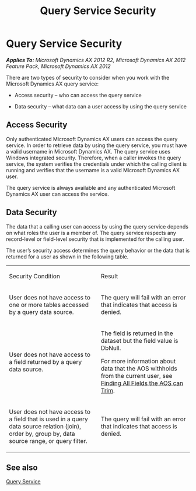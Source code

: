 ﻿---
title: Query Service Security
TOCTitle: Query Service Security
ms:assetid: 797fe421-73e1-4759-a582-aaf11b0422b7
ms:mtpsurl: https://technet.microsoft.com/en-us/library/Gg862440(v=AX.60)
ms:contentKeyID: 35246051
ms.date: 11/07/2012
mtps_version: v=AX.60
---

# Query Service Security 


_**Applies To:** Microsoft Dynamics AX 2012 R2, Microsoft Dynamics AX 2012 Feature Pack, Microsoft Dynamics AX 2012_

There are two types of security to consider when you work with the Microsoft Dynamics AX query service:

  - Access security – who can access the query service

  - Data security – what data can a user access by using the query service

## Access Security

Only authenticated Microsoft Dynamics AX users can access the query service. In order to retrieve data by using the query service, you must have a valid username in Microsoft Dynamics AX. The query service uses Windows integrated security. Therefore, when a caller invokes the query service, the system verifies the credentials under which the calling client is running and verifies that the username is a valid Microsoft Dynamics AX user.

The query service is always available and any authenticated Microsoft Dynamics AX user can access the service.

## Data Security

The data that a calling user can access by using the query service depends on what roles the user is a member of. The query service respects any record-level or field-level security that is implemented for the calling user.

The user’s security access determines the query behavior or the data that is returned for a user as shown in the following table.

<table>
<colgroup>
<col style="width: 50%" />
<col style="width: 50%" />
</colgroup>
<tbody>
<tr class="odd">
<td><p>Security Condition</p></td>
<td><p>Result</p></td>
</tr>
<tr class="even">
<td><p>User does not have access to one or more tables accessed by a query data source.</p></td>
<td><p>The query will fail with an error that indicates that access is denied.</p></td>
</tr>
<tr class="odd">
<td><p>User does not have access to a field returned by a query data source.</p></td>
<td><p>The field is returned in the dataset but the field value is DbNull.</p>
<p>For more information about data that the AOS withholds from the current user, see <a href="https://technet.microsoft.com/en-us/library/gg840968(v=ax.60)">Finding All Fields the AOS can Trim</a>.</p></td>
</tr>
<tr class="even">
<td><p>User does not have access to a field that is used in a query data source relation (join), order by, group by, data source range, or query filter.</p></td>
<td><p>The query will fail with an error that indicates that access is denied.</p></td>
</tr>
</tbody>
</table>


## See also

[Query Service](query-service.md)

